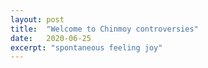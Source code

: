 ```yaml
---
layout: post
title:  "Welcome to Chinmoy controversies"
date:   2020-06-25
excerpt: "spontaneous feeling joy"
---
```

